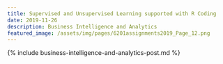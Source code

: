 ```yaml
---
title: Supervised and Unsupervised Learning supported with R Coding
date: 2019-11-26 
description: Business Intelligence and Analytics 
featured_image: /assets/img/pages/6201assignments2019_Page_12.png
---
```


{% include business-intelligence-and-analytics-post.md %}
